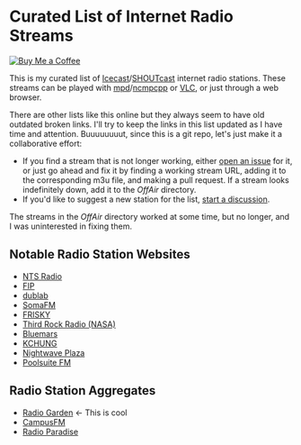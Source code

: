# Curated List of Internet Radio Streams

[![Buy Me a Coffee](https://img.shields.io/badge/Buy%20Me%20a-Coffee-orange)](https://www.buymeacoffee.com/mpierce)

This is my curated list 
of [Icecast](https://icecast.org)/[SHOUTcast](https://www.shoutcast.com) internet radio stations.
These streams can be played with [mpd](https://www.musicpd.org)/[ncmpcpp](https://wiki.archlinux.org/title/ncmpcpp) 
or [VLC](https://wiki.archlinux.org/title/VLC_media_player), 
or just through a web browser.

There are other lists like this online
but they always seem to have old outdated broken links.
I'll try to keep the links in this list updated as I have time and attention.
Buuuuuuuut, since this is a git repo, let's just make it a collaborative effort:

  - If you find a stream that is not longer working,
    either [open an issue](https://github.com/mikepierce/internet-radio-streams/issues) for it,
    or just go ahead and fix it by finding a working stream URL, 
    adding it to the corresponding m3u file, and making a pull request.
    If a stream looks indefinitely down, add it to the _OffAir_ directory.
  - If you'd like to suggest a new station for the list,
    [start a discussion](https://github.com/mikepierce/internet-radio-streams/discussions/categories/station-suggestions).

The streams in the _OffAir_ directory worked at some time, 
but no longer, and I was uninterested in fixing them.

## Notable Radio Station Websites

  - [NTS Radio](https://www.nts.live) 
  - [FIP](https://www.fip.fr) 
  - [dublab](https://www.dublab.com) 
  - [SomaFM](https://somafm.com/) 
  - [FRISKY](https://www.friskyradio.com) 
  - [Third Rock Radio (NASA)](https://thirdrockradio.net) 
  - [Bluemars](http://echoesofbluemars.org) 
  - [KCHUNG](https://www.kchungradio.org/stream)
  - [Nightwave Plaza](https://plaza.one) 
  - [Poolsuite FM](https://poolsuite.net) 

## Radio Station Aggregates

  - [Radio Garden](http://radio.garden/) ← This is cool
  - [CampusFM](https://www.campus-fm.com) 
  - [Radio Paradise](https://radioparadise.com) 

